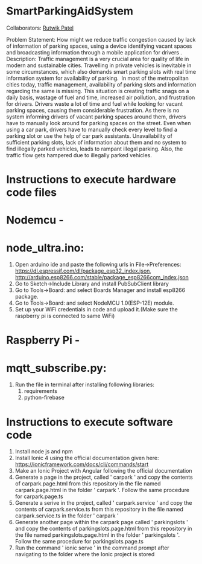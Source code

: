 # SmartParkingAidSystem
Collaborators: [Rutwik Patel](https://github.com/rutwik-99)


Problem Statement: How might we reduce traffic congestion caused by lack of information of parking spaces, using a device identifying vacant spaces and broadcasting information through a mobile application for drivers . Description: Traffic management is a very crucial area for quality of life in modern and sustainable cities. Travelling in private vehicles is inevitable in some circumstances, which also demands smart parking slots with real time information system for availability of parking.  In most of the metropolitan cities today, traffic management, availability of parking slots and information regarding the same is missing. This situation is creating traffic snags on a daily basis, wastage of fuel and time, increased air pollution, and frustration for drivers. Drivers waste a lot of time and fuel while looking for vacant parking spaces, causing them considerable frustration. As there is no system informing drivers of vacant parking spaces around them, drivers have to manually look around for parking spaces on the street. Even when using a car park, drivers have to manually check every level to find a parking slot or use the help of car park assistants. Unavailability of sufficient parking slots, lack of information about them and no system to find illegally parked vehicles, leads to rampant illegal parking. Also, the traffic flow gets hampered due to illegally parked vehicles.


# Instructions to execute hardware code files

# Nodemcu -
# node_ultra.ino:
1) Open arduino ide and paste the following urls in File->Preferences:
   https://dl.espressif.com/dl/package_esp32_index.json, http://arduino.esp8266.com/stable/package_esp8266com_index.json
2) Go to Sketch->Include Library and install PubSubClient library
3) Go to Tools->Board: and select Boards Manager and install esp8266 package.
4) Go to Tools->Board: and select NodeMCU 1.0(ESP-12E) module.
5) Set up your WiFi credentials in code and upload it.(Make sure the raspberry pi is connected to same WiFi)

# Raspberry Pi -
# mqtt_subscribe.py:
1) Run the file in terminal after installing following libraries:
   1) requirements
   2) python-firebase
   
# Instructions to execute software code

1) Install node js and npm
2) Install Ionic 4 using the official documentation given here: https://ionicframework.com/docs/cli/commands/start
3) Make an Ionic Project with Angular following the official documentation
4) Generate a page in the project, called ' carpark ' and copy the contents of carpark.page.html from this repository in the file named carpark.page.html in the folder ' carpark '. Follow the same procedure for carpark.page.ts
5) Generate a serive in the project, called ' carpark.service ' and copy the contents of carpark.service.ts from this repository in the file named carpark.service.ts in the folder ' carpark '
6) Generate another page within the carpark page called ' parkingslots ' and copy the contents of parkingslots.page.html from this repository in the file named parkingslots.page.html in the folder ' parkingslots '. Follow the same procedure for parkingslots.page.ts
7) Run the command ' ionic serve ' in the command prompt after navigating to the folder where the Ionic project is stored
